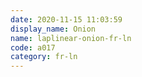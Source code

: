 ```yaml
---
date: 2020-11-15 11:03:59
display_name: Onion
name: laplinear-onion-fr-ln
code: a017
category: fr-ln
---
```

